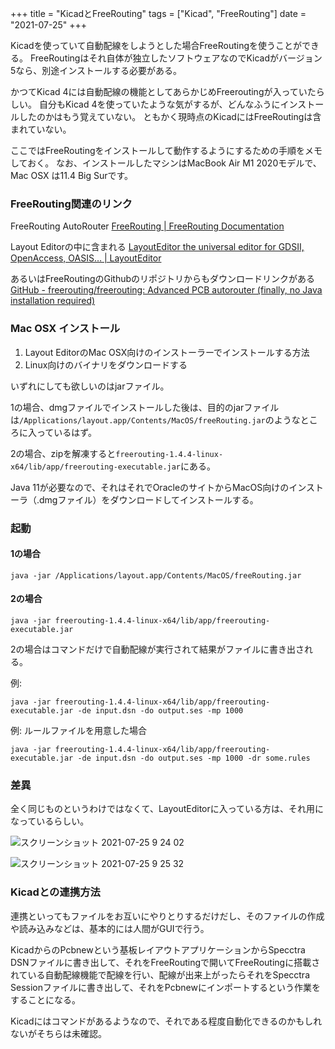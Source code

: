 +++
title = "KicadとFreeRouting"
tags = ["Kicad", "FreeRouting"]
date = "2021-07-25"
+++

Kicadを使っていて自動配線をしようとした場合FreeRoutingを使うことができる。
FreeRoutingはそれ自体が独立したソフトウェアなのでKicadがバージョン5なら、別途インストールする必要がある。

かつてKicad 4には自動配線の機能としてあらかじめFreeroutingが入っていたらしい。
自分もKicad 4を使っていたような気がするが、どんなふうにインストールしたのかはもう覚えていない。
ともかく現時点のKicadにはFreeRoutingは含まれていない。

ここではFreeRoutingをインストールして動作するようにするための手順をメモしておく。
なお、インストールしたマシンはMacBook Air M1 2020モデルで、Mac OSX は11.4 Big Surです。

### FreeRouting関連のリンク

FreeRouting AutoRouter
[FreeRouting | FreeRouting Documentation](https://freerouting.org)

Layout Editorの中に含まれる
[LayoutEditor the universal editor for GDSII, OpenAccess, OASIS… | LayoutEditor](https://layouteditor.com)

あるいはFreeRoutingのGithubのリポジトリからもダウンロードリンクがある
[GitHub - freerouting/freerouting: Advanced PCB autorouter (finally, no Java installation required)](https://github.com/freerouting/freerouting)

### Mac OSX インストール

1. Layout EditorのMac OSX向けのインストーラーでインストールする方法
2. Linux向けのバイナリをダウンロードする

いずれにしても欲しいのはjarファイル。

1の場合、dmgファイルでインストールした後は、目的のjarファイルは`/Applications/layout.app/Contents/MacOS/freeRouting.jar`のようなところに入っているはず。

2の場合、zipを解凍すると`freerouting-1.4.4-linux-x64/lib/app/freerouting-executable.jar`にある。

Java 11が必要なので、それはそれでOracleのサイトからMacOS向けのインストーラ（.dmgファイル）をダウンロードしてインストールする。

### 起動

#### 1の場合
```
java -jar /Applications/layout.app/Contents/MacOS/freeRouting.jar
```

#### 2の場合
```
java -jar freerouting-1.4.4-linux-x64/lib/app/freerouting-executable.jar
```

2の場合はコマンドだけで自動配線が実行されて結果がファイルに書き出される。

例:
```
java -jar freerouting-1.4.4-linux-x64/lib/app/freerouting-executable.jar -de input.dsn -do output.ses -mp 1000
```

例: ルールファイルを用意した場合
```
java -jar freerouting-1.4.4-linux-x64/lib/app/freerouting-executable.jar -de input.dsn -do output.ses -mp 1000 -dr some.rules
```

### 差異

全く同じものというわけではなくて、LayoutEditorに入っている方は、それ用になっているらしい。

![スクリーンショット 2021-07-25 9 24 02](https://user-images.githubusercontent.com/557268/127066472-b0e5e57f-0d24-4ff4-ac57-37c1155073b5.png)

![スクリーンショット 2021-07-25 9 25 32](https://user-images.githubusercontent.com/557268/127066476-359224e8-4a4c-4bb3-8bb2-b52a3c75d39e.png)

### Kicadとの連携方法

連携といってもファイルをお互いにやりとりするだけだし、そのファイルの作成や読み込みなどは、基本的には人間がGUIで行う。

KicadからのPcbnewという基板レイアウトアプリケーションからSpecctra DSNファイルに書き出して、それをFreeRoutingで開いてFreeRoutingに搭載されている自動配線機能で配線を行い、配線が出来上がったらそれをSpecctra Sessionファイルに書き出して、それをPcbnewにインポートするという作業をすることになる。

Kicadにはコマンドがあるようなので、それである程度自動化できるのかもしれないがそちらは未確認。
